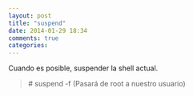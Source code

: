 ```yaml
---
layout: post
title: "suspend"
date: 2014-01-29 18:34
comments: true
categories: 
---
```

Cuando es posible, suspender la shell actual.

>\# suspend -f (Pasará de root a nuestro usuario)

